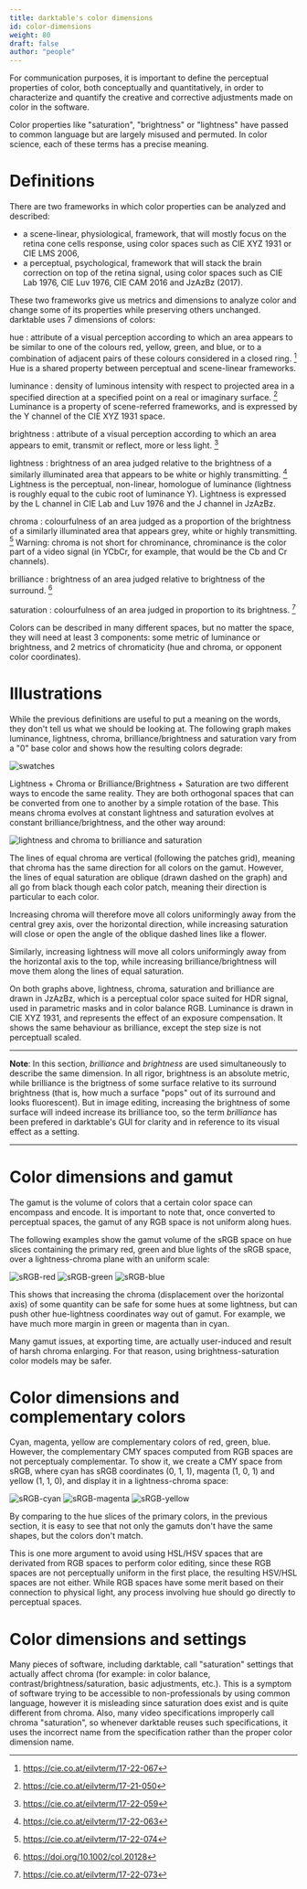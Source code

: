 ```yaml
---
title: darktable's color dimensions
id: color-dimensions
weight: 80
draft: false
author: "people"
---
```


For communication purposes, it is important to define the perceptual properties of color, both conceptually and quantitatively, in order to characterize and quantify the creative and corrective adjustments made on color in the software.

Color properties like "saturation", "brightness" or "lightness" have passed to common language but are largely misused and permuted. In color science, each of these terms has a precise meaning.

# Definitions

There are two frameworks in which color properties can be analyzed and described:

* a scene-linear, physiological, framework, that will mostly focus on the retina cone cells response, using color spaces such as CIE XYZ 1931 or CIE LMS 2006,
* a perceptual, psychological, framework that will stack the brain correction on top of the retina signal, using color spaces such as CIE Lab 1976, CIE Luv 1976, CIE CAM 2016 and JzAzBz (2017).

These two frameworks give us metrics and dimensions to analyze color and change some of its properties while preserving others unchanged. darktable uses 7 dimensions of colors:

hue
: attribute of a visual perception according to which an area appears to be similar to one of the colours red, yellow, green, and blue, or to a combination of adjacent pairs of these colours considered in a closed ring. [^1] Hue is a shared property between perceptual and scene-linear frameworks.

luminance
: density of luminous intensity with respect to projected area in a specified direction at a specified point on a real or imaginary surface. [^2] Luminance is a property of scene-referred frameworks, and is expressed by the Y channel of the CIE XYZ 1931 space.

brightness
: attribute of a visual perception according to which an area appears to emit, transmit or reflect, more or less light. [^4]

lightness
: brightness of an area judged relative to the brightness of a similarly illuminated area that appears to be white or highly transmitting. [^3] Lightness is the perceptual, non-linear, homologue of luminance (lightness is roughly equal to the cubic root of luminance Y). Lightness is expressed by the L channel in CIE Lab and Luv 1976 and the J channel in JzAzBz.

chroma
: colourfulness of an area judged as a proportion of the brightness of a similarly illuminated area that appears grey, white or highly transmitting. [^5] Warning: chroma is not short for chrominance, chrominance is the color part of a video signal (in YCbCr, for example, that would be the Cb and Cr channels).

brilliance
: brightness of an area judged relative to brightness of the surround. [^6]

saturation
: colourfulness of an area judged in proportion to its brightness. [^7]

[^1]: <https://cie.co.at/eilvterm/17-22-067>
[^2]: <https://cie.co.at/eilvterm/17-21-050>
[^3]: <https://cie.co.at/eilvterm/17-22-063>
[^4]: <https://cie.co.at/eilvterm/17-22-059>
[^5]: <https://cie.co.at/eilvterm/17-22-074>
[^6]: <https://doi.org/10.1002/col.20128>
[^7]: <https://cie.co.at/eilvterm/17-22-073>

Colors can be described in many different spaces, but no matter the space, they will need at least 3 components: some metric of luminance or brightness, and 2 metrics of chromaticity (hue and chroma, or opponent color coordinates).

# Illustrations

While the previous definitions are useful to put a meaning on the words, they don't tell us what we should be looking at. The following graph makes luminance, lightness, chroma, brilliance/brightness and saturation vary from a "0" base color and shows how the resulting colors degrade:

![swatches](./color-dimensions/swatches.png)

Lightness + Chroma or Brilliance/Brightness + Saturation are two different ways to encode the same reality. They are both orthogonal spaces that can be converted from one to another by a simple rotation of the base. This means chroma evolves at constant lightness and saturation evolves at constant brilliance/brightness, and the other way around:

![lightness and chroma to brilliance and saturation](./color-dimensions/lightness-chroma-to-brilliance-saturation.png)

The lines of equal chroma are vertical (following the patches grid), meaning that chroma has the same direction for all colors on the gamut. However, the lines of equal saturation are oblique (drawn dashed on the graph) and all go from black though each color patch, meaning their direction is particular to each color.

Increasing chroma will therefore move all colors uniformingly away from the central grey axis, over the horizontal direction, while increasing saturation will close or open the angle of the oblique dashed lines like a flower.

Similarly, increasing lightness will move all colors uniformingly away from the horizontal axis to the top, while increasing brilliance/brightness will move them along the lines of equal saturation.

On both graphs above, lightness, chroma, saturation and brilliance are drawn in JzAzBz, which is a perceptual color space suited for HDR signal, used in parametric masks and in color balance RGB. Luminance is drawn in CIE XYZ 1931, and represents the effect of an exposure compensation. It shows the same behaviour as brilliance, except the step size is not perceptuall scaled.


---

**Note**: In this section, *brilliance* and *brightness* are used simultaneously to describe the same dimension. In all rigor, brightness is an absolute metric, while brilliance is the brigtness of some surface relative to its surround brightness (that is, how much a surface "pops" out of its surround and looks fluorescent). But in image editing, increasing the brightness of some surface will indeed increase its brilliance too, so the term *brilliance* has been prefered in darktable's GUI for clarity and in reference to its visual effect as a setting.

---


# Color dimensions and gamut

The gamut is the volume of colors that a certain color space can encompass and encode. It is important to note that, once converted to perceptual spaces, the gamut of any RGB space is not uniform along hues.

The following examples show the gamut volume of the sRGB space on hue slices containing the primary red, green and blue lights of the sRGB space, over a lightness-chroma plane with an uniform scale:

![sRGB-red](./color-dimensions/sRGB-red.png)
![sRGB-green](./color-dimensions/sRGB-green.png)
![sRGB-blue](./color-dimensions/sRGB-blue.png)

This shows that increasing the chroma (displacement over the horizontal axis) of some quantity can be safe for some hues at some lightness, but can push other hue-lightness coordinates way out of gamut. For example, we have much more margin in green or magenta than in cyan.

Many gamut issues, at exporting time, are actually user-induced and result of harsh chroma enlarging. For that reason, using brightness-saturation color models may be safer.


# Color dimensions and complementary colors

Cyan, magenta, yellow are complementary colors of red, green, blue. However, the complementary CMY spaces computed from RGB spaces are not perceptualy complementar. To show it, we create a CMY space from sRGB, where cyan has sRGB coordinates (0, 1, 1), magenta (1, 0, 1) and yellow (1, 1, 0), and display it in a lightness-chroma space:

![sRGB-cyan](./color-dimensions/sRGB-cyan.png)
![sRGB-magenta](./color-dimensions/sRGB-magenta.png)
![sRGB-yellow](./color-dimensions/sRGB-yellow.png)

By comparing to the hue slices of the primary colors, in the previous section, it is easy to see that not only the gamuts don't have the same shapes, but the colors don't match.

This is one more argument to avoid using HSL/HSV spaces that are derivated from RGB spaces to perform color editing, since these RGB spaces are not perceptually uniform in the first place, the resulting HSV/HSL spaces are not either. While RGB spaces have some merit based on their connection to physical light, any process involving hue should go directly to perceptual spaces.

# Color dimensions and settings

Many pieces of software, including darktable, call "saturation" settings that actually affect chroma (for example: in color balance, contrast/brightness/saturation, basic adjustments, etc.). This is a symptom of software trying to be accessible to non-professionals by using common language, however it is misleading since saturation does exist and is quite different from chroma. Also, many video specifications improperly call chroma "saturation", so whenever darktable reuses such specifications, it uses the incorrect name from the specification rather than the proper color dimension name.
